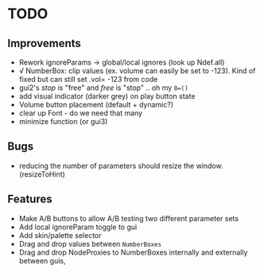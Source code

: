 # TODO

## Improvements
- Rework ignoreParams -> global/local ignores (look up Ndef.all)
- √ NumberBox: clip values (ex. volume can easily be set to -123). Kind of fixed but can still set .vol= -123 from code
- gui2's _stop_ is "free" and _free_ is "stop" .. oh my `8=()`
- add visual indicator (darker grey) on play button state
- Volume button placement (default + dynamic?)
- clear up Font - do we need that many
- minimize function (or gui3)

## Bugs
- reducing the number of parameters should resize the window. (resizeToHint)

## Features 
- Make A/B buttons to allow A/B testing two different parameter sets
- Add local ignoreParam toggle to gui
- Add skin/palette selector
- Drag and drop values between `NumberBoxes`
- Drag and drop NodeProxies to NumberBoxes internally and externally between guis,
